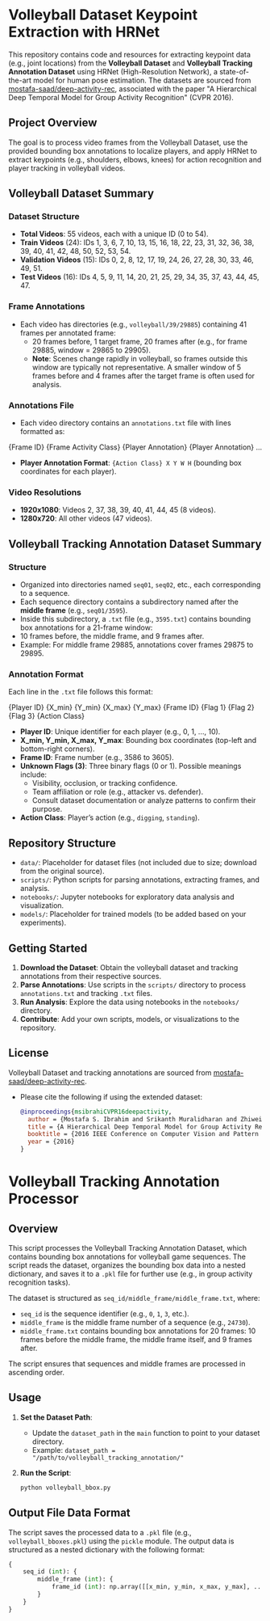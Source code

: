 # Volleyball Dataset Keypoint Extraction with HRNet

This repository contains code and resources for extracting keypoint data (e.g., joint locations) from the **Volleyball Dataset** and **Volleyball Tracking Annotation Dataset** using HRNet (High-Resolution Network), a state-of-the-art model for human pose estimation. The datasets are sourced from [mostafa-saad/deep-activity-rec](https://github.com/mostafa-saad/deep-activity-rec), associated with the paper "A Hierarchical Deep Temporal Model for Group Activity Recognition" (CVPR 2016).

## Project Overview
The goal is to process video frames from the Volleyball Dataset, use the provided bounding box annotations to localize players, and apply HRNet to extract keypoints (e.g., shoulders, elbows, knees) for action recognition and player tracking in volleyball videos.

## Volleyball Dataset Summary

### Dataset Structure
- **Total Videos**: 55 videos, each with a unique ID (0 to 54).
- **Train Videos** (24): IDs 1, 3, 6, 7, 10, 13, 15, 16, 18, 22, 23, 31, 32, 36, 38, 39, 40, 41, 42, 48, 50, 52, 53, 54.
- **Validation Videos** (15): IDs 0, 2, 8, 12, 17, 19, 24, 26, 27, 28, 30, 33, 46, 49, 51.
- **Test Videos** (16): IDs 4, 5, 9, 11, 14, 20, 21, 25, 29, 34, 35, 37, 43, 44, 45, 47.

### Frame Annotations
- Each video has directories (e.g., `volleyball/39/29885`) containing 41 frames per annotated frame:
  - 20 frames before, 1 target frame, 20 frames after (e.g., for frame 29885, window = 29865 to 29905).
  - **Note**: Scenes change rapidly in volleyball, so frames outside this window are typically not representative. A smaller window of 5 frames before and 4 frames after the target frame is often used for analysis.

### Annotations File
- Each video directory contains an `annotations.txt` file with lines formatted as:

{Frame ID} {Frame Activity Class} {Player Annotation} {Player Annotation} ...

- **Player Annotation Format**: `{Action Class} X Y W H` (bounding box coordinates for each player).

### Video Resolutions
- **1920x1080**: Videos 2, 37, 38, 39, 40, 41, 44, 45 (8 videos).
- **1280x720**: All other videos (47 videos).

## Volleyball Tracking Annotation Dataset Summary

### Structure
- Organized into directories named `seq01`, `seq02`, etc., each corresponding to a sequence.
- Each sequence directory contains a subdirectory named after the **middle frame** (e.g., `seq01/3595`).
- Inside this subdirectory, a `.txt` file (e.g., `3595.txt`) contains bounding box annotations for a 21-frame window:
- 10 frames before, the middle frame, and 9 frames after.
- Example: For middle frame 29885, annotations cover frames 29875 to 29895.

### Annotation Format
Each line in the `.txt` file follows this format:

{Player ID} {X_min} {Y_min} {X_max} {Y_max} {Frame ID} {Flag 1} {Flag 2} {Flag 3} {Action Class}

- **Player ID**: Unique identifier for each player (e.g., 0, 1, ..., 10).
- **X_min, Y_min, X_max, Y_max**: Bounding box coordinates (top-left and bottom-right corners).
- **Frame ID**: Frame number (e.g., 3586 to 3605).
- **Unknown Flags (3)**: Three binary flags (0 or 1). Possible meanings include:
  - Visibility, occlusion, or tracking confidence.
  - Team affiliation or role (e.g., attacker vs. defender).
  - Consult dataset documentation or analyze patterns to confirm their purpose.
- **Action Class**: Player’s action (e.g., `digging`, `standing`).

## Repository Structure
- `data/`: Placeholder for dataset files (not included due to size; download from the original source).
- `scripts/`: Python scripts for parsing annotations, extracting frames, and analysis.
- `notebooks/`: Jupyter notebooks for exploratory data analysis and visualization.
- `models/`: Placeholder for trained models (to be added based on your experiments).

## Getting Started
1. **Download the Dataset**: Obtain the volleyball dataset and tracking annotations from their respective sources.
2. **Parse Annotations**: Use scripts in the `scripts/` directory to process `annotations.txt` and tracking `.txt` files.
3. **Run Analysis**: Explore the data using notebooks in the `notebooks/` directory.
4. **Contribute**: Add your own scripts, models, or visualizations to the repository.

## License
 Volleyball Dataset and tracking annotations are sourced from [mostafa-saad/deep-activity-rec](https://github.com/mostafa-saad/deep-activity-rec).[](https://github.com/mostafa-saad/deep-activity-rec/blob/master/README.md)
- Please cite the following if using the extended dataset:
  ```bibtex
  @inproceedings{msibrahiCVPR16deepactivity,
    author = {Mostafa S. Ibrahim and Srikanth Muralidharan and Zhiwei Deng and Arash Vahdat and Greg Mori},
    title = {A Hierarchical Deep Temporal Model for Group Activity Recognition},
    booktitle = {2016 IEEE Conference on Computer Vision and Pattern Recognition (CVPR)},
    year = {2016}
  }

# Volleyball Tracking Annotation Processor

## Overview

This script processes the Volleyball Tracking Annotation Dataset, which contains bounding box annotations for volleyball game sequences. The script reads the dataset, organizes the bounding box data into a nested dictionary, and saves it to a `.pkl` file for further use (e.g., in group activity recognition tasks).

The dataset is structured as `seq_id/middle_frame/middle_frame.txt`, where:
- `seq_id` is the sequence identifier (e.g., `0`, `1`, `3`, etc.).
- `middle_frame` is the middle frame number of a sequence (e.g., `24730`).
- `middle_frame.txt` contains bounding box annotations for 20 frames: 10 frames before the middle frame, the middle frame itself, and 9 frames after.

The script ensures that sequences and middle frames are processed in ascending order.
## Usage

1. **Set the Dataset Path**:
   - Update the `dataset_path` in the `main` function to point to your dataset directory.
   - Example: `dataset_path = "/path/to/volleyball_tracking_annotation/"`

2. **Run the Script**:
   ```bash
   python volleyball_bbox.py
   
## Output File Data Format

The script saves the processed data to a `.pkl` file (e.g., `volleyball_bboxes.pkl`) using the `pickle` module. The output data is structured as a nested dictionary with the following format:

```python
{
    seq_id (int): {
        middle_frame (int): {
            frame_id (int): np.array([[x_min, y_min, x_max, y_max], ...], dtype=np.int32)
        }
    }
}



